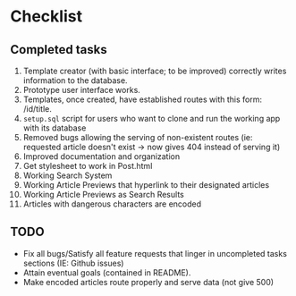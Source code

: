 # Checklist

## Completed tasks 
1. Template creator (with basic interface; to be improved) correctly writes information to the database.
2. Prototype user interface works.
3. Templates, once created, have established routes with this form: /id/title.
4. `setup.sql` script for users who want to clone and run the working app with its database
5. Removed bugs allowing the serving of non-existent routes (ie: requested article doesn't exist -> now gives 404 instead of serving it)
6. Improved documentation and organization
7. Get stylesheet to work in Post.html
8. Working Search System
9. Working Article Previews that hyperlink to their designated articles
10. Working Article Previews as Search Results
11. Articles with dangerous characters are encoded 

## TODO

 - Fix all bugs/Satisfy all feature requests that linger in uncompleted tasks sections (IE: Github issues)
 - Attain eventual goals (contained in README).
 - Make encoded articles route properly and serve data (not give 500)


